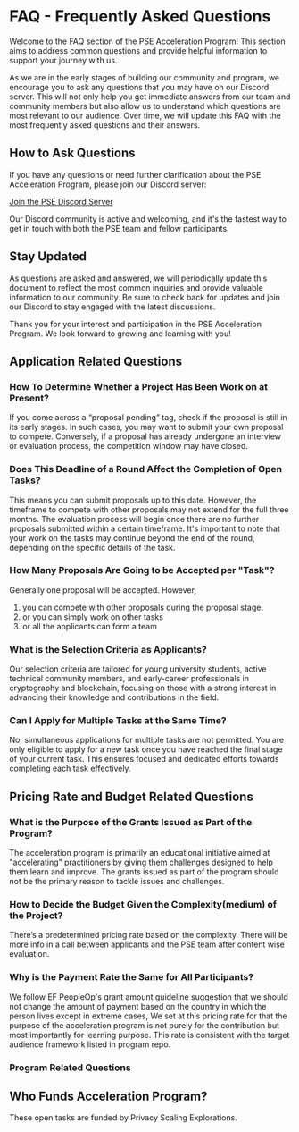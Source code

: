 # FAQ - Frequently Asked Questions

Welcome to the FAQ section of the PSE Acceleration Program! This section aims to address common questions and provide helpful information to support your journey with us. 

As we are in the early stages of building our community and program, we encourage you to ask any questions that you may have on our Discord server. This will not only help you get immediate answers from our team and community members but also allow us to understand which questions are most relevant to our audience. Over time, we will update this FAQ with the most frequently asked questions and their answers.

## How to Ask Questions

If you have any questions or need further clarification about the PSE Acceleration Program, please join our Discord server:

[Join the PSE Discord Server](https://discord.gg/pse)

Our Discord community is active and welcoming, and it's the fastest way to get in touch with both the PSE team and fellow participants.


## Stay Updated

As questions are asked and answered, we will periodically update this document to reflect the most common inquiries and provide valuable information to our community. Be sure to check back for updates and join our Discord to stay engaged with the latest discussions.

Thank you for your interest and participation in the PSE Acceleration Program. We look forward to growing and learning with you!

## Application Related Questions

### How To Determine Whether a Project Has Been Work on at Present?

If you come across a “proposal pending” tag, check if the proposal is still in its early stages. In such cases, you may want to submit your own proposal to compete.
Conversely, if a proposal has already undergone an interview or evaluation process, the competition window may have closed.

### Does This Deadline of a Round Affect the Completion of Open Tasks?

This means you can submit proposals up to this date. However, the timeframe to compete with other proposals may not extend for the full three months. The evaluation process will begin once there are no further proposals submitted within a certain timeframe. It's important to note that your work on the tasks may continue beyond the end of the round, depending on the specific details of the task.

### How Many Proposals Are Going to be Accepted per "Task"?

Generally one proposal will be accepted. However,
1. you can compete with other proposals during the proposal stage.
2. or you can simply work on other tasks
3. or all the applicants can form a team

### What is the Selection Criteria as Applicants?

Our selection criteria are tailored for young university students, active technical community members, and early-career professionals in cryptography and blockchain, focusing on those with a strong interest in advancing their knowledge and contributions in the field.

### Can I Apply for Multiple Tasks at the Same Time?

No, simultaneous applications for multiple tasks are not permitted. You are only eligible to apply for a new task once you have reached the final stage of your current task. This ensures focused and dedicated efforts towards completing each task effectively.


## Pricing Rate and Budget Related Questions

### What is the Purpose of the Grants Issued as Part of the Program?

The acceleration program is primarily an educational initiative aimed at "accelerating" practitioners by giving them challenges designed to help them learn and improve. The grants issued as part of the program should not be the primary reason to tackle issues and challenges.

### How to Decide the Budget Given the Complexity(medium) of the Project?

There’s a predetermined pricing rate based on the complexity. There will be more info in a call between applicants and the PSE team after content wise evaluation.

### Why is the Payment Rate the Same for All Participants?

We follow EF PeopleOp's grant amount guideline suggestion that we should not change the amount of payment based on the country in which the person lives except in extreme cases, We set at this pricing rate for that the purpose of the acceleration program is not purely for the contribution but most importantly for learning purpose. This rate is consistent with the target audience framework listed in program repo.

### Program Related Questions

## Who Funds Acceleration Program?

These open tasks are funded by Privacy Scaling Explorations. 
